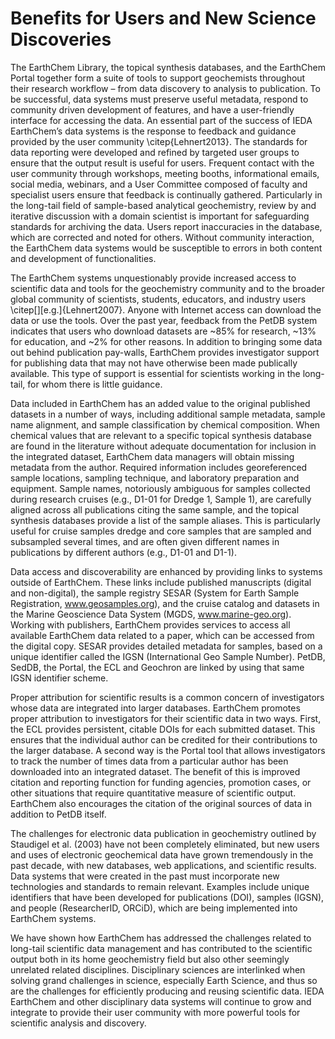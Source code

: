 # Benefits for Users and New Science Discoveries

The EarthChem Library, the topical synthesis databases, and the EarthChem Portal together form a suite of tools to support geochemists throughout their research workflow – from data discovery to analysis to publication. To be successful, data systems must preserve useful metadata, respond to community driven development of features, and have a user-friendly interface for accessing the data. An essential part of the success of IEDA EarthChem’s data systems is the response to feedback and guidance provided by the user community \citep{Lehnert2013}. The standards for data reporting were developed and refined by targeted user groups to ensure that the output result is useful for users. Frequent contact with the user community through workshops, meeting booths, informational emails, social media, webinars, and a User Committee composed of faculty and specialist users ensure that feedback is continually gathered. Particularly in the long-tail field of sample-based analytical geochemistry, review by and iterative discussion with a domain scientist is important for safeguarding standards for archiving the data. Users report inaccuracies in the database, which are corrected and noted for others. Without community interaction, the EarthChem data systems would be susceptible to errors in both content and development of functionalities.

The EarthChem systems unquestionably provide increased access to scientific data and tools for the geochemistry community and to the broader global community of scientists, students, educators, and industry users \citep[][e.g.]{Lehnert2007}. Anyone with Internet access can download the data or use the tools. Over the past year, feedback from the PetDB system indicates that users who download datasets are ~85% for research, ~13% for education, and ~2% for other reasons. In addition to bringing some data out behind publication pay-walls, EarthChem provides investigator support for publishing data that may not have otherwise been made publically available. This type of support is essential for scientists working in the long-tail, for whom there is little guidance. 

Data included in EarthChem has an added value to the original published datasets in a number of ways, including additional sample metadata, sample name alignment, and sample classification by chemical composition. When chemical values that are relevant to a specific topical synthesis database are found in the literature without adequate documentation for inclusion in the integrated dataset, EarthChem data managers will obtain missing metadata from the author. Required information includes georeferenced sample locations, sampling technique, and laboratory preparation and equipment. Sample names, notoriously ambiguous for samples collected during research cruises (e.g., D1-01 for Dredge 1, Sample 1), are carefully aligned across all publications citing the same sample, and the topical synthesis databases provide a list of the sample aliases. This is particularly useful for cruise samples dredge and core samples that are sampled and subsampled several times, and are often given different names in publications by different authors (e.g., D1-01 and D1-1).

Data access and discoverability are enhanced by providing links to systems outside of EarthChem. These links include published manuscripts (digital and non-digital), the sample registry SESAR (System for Earth Sample Registration, www.geosamples.org), and the cruise catalog and datasets in the Marine Geoscience Data System (MGDS, www.marine-geo.org). Working with publishers, EarthChem provides services to access all available EarthChem data related to a paper, which can be accessed from the digital copy. SESAR provides detailed metadata for samples, based on a unique identifier called the IGSN (International Geo Sample Number). PetDB, SedDB, the Portal, the ECL and Geochron are linked by using that same IGSN identifier scheme. 

Proper attribution for scientific results is a common concern of investigators whose data are integrated into larger databases. EarthChem promotes proper attribution to investigators for their scientific data in two ways. First, the ECL provides persistent, citable DOIs for each submitted dataset. This ensures that the individual author can be credited for their contributions to the larger database. A second way is the Portal tool that allows investigators to track the number of times data from a particular author has been downloaded into an integrated dataset. The benefit of this is improved citation and reporting function for funding agencies, promotion cases, or other situations that require quantitative measure of scientific output. EarthChem also encourages the citation of the original sources of data in addition to PetDB itself.

The challenges for electronic data publication in geochemistry outlined by Staudigel et al. (2003) have not been completely eliminated, but new users and uses of electronic geochemical data have grown tremendously in the past decade, with new databases, web applications, and scientific results. Data systems that were created in the past must incorporate new technologies and standards to remain relevant. Examples include unique identifiers that have been developed for publications (DOI), samples (IGSN), and people (ResearcherID, ORCiD), which are being implemented into EarthChem systems. 

We have shown how EarthChem has addressed the challenges related to long-tail scientific data management and has contributed to the scientific output both in its home geochemistry field but also other seemingly unrelated related disciplines. Disciplinary sciences are interlinked when solving grand challenges in science, especially Earth Science, and thus so are the challenges for efficiently producing and reusing scientific data. IEDA EarthChem and other disciplinary data systems will continue to grow and integrate to provide their user community with more powerful tools for scientific analysis and discovery. 

